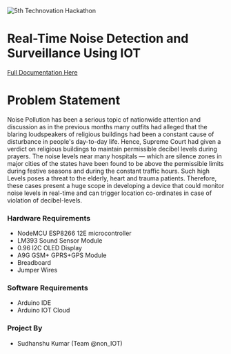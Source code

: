 ![5th Technovation Hackathon](https://user-images.githubusercontent.com/84763877/215342452-2b27740e-3572-4580-9d52-aeb602e2c2e0.png)

# Real-Time Noise Detection and Surveillance Using IOT
[Full Documentation Here](https://docs.google.com/document/d/1bdQxrL0_APuMbPXQ5jXu5OTM5P-UKa5MmA3lAYiRPXU/edit?usp=share_link)

# Problem Statement

Noise Pollution has been a serious topic of nationwide attention and discussion as in the previous months many outfits had alleged that the blaring loudspeakers of religious buildings had been a constant cause of disturbance in people's day-to-day life.
Hence, Supreme Court had given a verdict on religious buildings to maintain permissible decibel levels during prayers.
The noise levels near many hospitals — which are silence zones in major cities of the states have been found to be above the permissible limits during festive seasons and during the constant traffic hours. Such high Levels poses a threat to the elderly, heart and trauma patients.
Therefore, these cases present a huge scope in developing a device that could monitor noise levels in real-time and can trigger location co-ordinates in case of violation of decibel-levels.

### Hardware Requirements
- NodeMCU ESP8266 12E microcontroller
- LM393 Sound Sensor Module
- 0.96 I2C OLED Display
- A9G GSM+ GPRS+GPS Module
- Breadboard
- Jumper Wires

### Software Requirements
- Arduino IDE
- Arduino IOT Cloud

### Project By
- Sudhanshu Kumar (Team @non_IOT)

